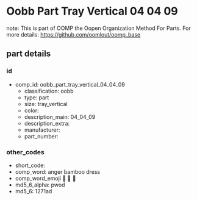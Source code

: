 # Oobb Part Tray Vertical 04 04 09  

note: This is part of OOMP the Oopen Organization Method For Parts. For more details: https://github.com/oomlout/oomp_base

##  part details





### id
* oomp_id: oobb_part_tray_vertical_04_04_09
  * classification: oobb
  * type: part
  * size: tray_vertical
  * color: 
  * description_main: 04_04_09
  * description_extra: 
  * manufacturer: 
  * part_number: 

### other_codes
* short_code: 
* oomp_word: anger bamboo dress
* oomp_word_emoji :anger: :bamboo: :dress:
* md5_6_alpha: pwod
* md5_6: 1271ad